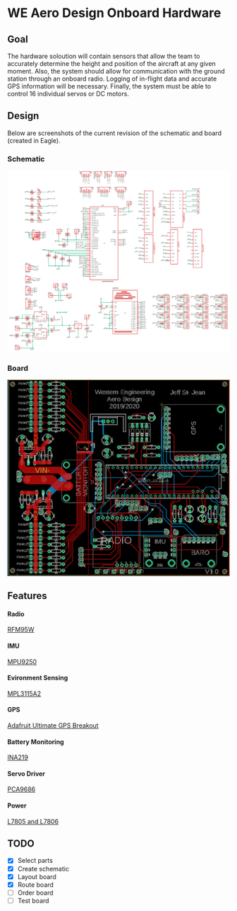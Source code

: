 # WE Aero Design Onboard Hardware

## Goal
The hardware soloution will contain sensors that allow the team to accurately determine the height and position of the aircraft at any given moment. Also, the system should allow for communication with the ground station through an onboard radio. Logging of in-flight data and accurate GPS information will be necessary. Finally, the system must be able to control 16 individual servos or DC motors.

## Design
Below are screenshots of the current revision of the schematic and board (created in Eagle).

### Schematic
![Schematic](./schematic_ref.png)
### Board
![board](./board_ref.png)

## Features
#### Radio
[RFM95W](https://www.adafruit.com/product/3072)

#### IMU
[MPU9250](https://www.sparkfun.com/products/13762)

#### Evironment Sensing
[MPL3115A2](https://www.adafruit.com/product/1893)

#### GPS
[Adafruit Ultimate GPS Breakout](https://www.adafruit.com/product/746?gclid=CjwKCAjwscDpBRBnEiwAnQ0HQNEhq5xu14W7TX12W0gVZqHBnbDJNApMf9mEeb73NOOZy2kR0mpCVRoCgI8QAvD_BwE)

#### Battery Monitoring
[INA219](https://www.adafruit.com/product/904)

#### Servo Driver
[PCA9686](https://cdn-shop.adafruit.com/datasheets/PCA9685.pdf)

#### Power
[L7805 and L7806](https://www.mouser.ca/datasheet/2/389/l78m-974157.pdf)

## TODO
- [x] Select parts
- [x] Create schematic
- [x] Layout board
- [x] Route board
- [ ] Order board
- [ ] Test board